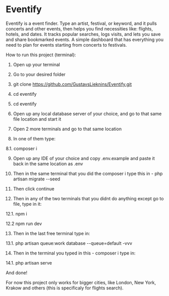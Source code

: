<h1> Eventify </h1>

Eventify is a event finder. Type an artist, festival, or keyword, and it pulls concerts and other events, then helps you find necessities like: flights, hotels, and dates. It tracks popular searches, logs visits, and lets you save and share bookmarked events. A simple dashboard that has everything you need to plan for events starting from concerts to festivals.

How to run this project (terminal):

1. Open up your terminal

2. Go to your desired folder

3. git clone https://github.com/GustavsLieknins/Eventify.git

4. cd eventify

5. cd eventify

6. Open up any local database server of your choice, and go to that same file location and start it

7. Open 2 more terminals and go to that same location

8. In one of them type:

8.1. composer i

9. Open up any IDE of your choice and copy .env.example and paste it back in the same location as .env

10. Then in the same terminal that you did the composer i type this in - php artisan migrate --seed

11. Then click continue

12. Then in any of the two terminals that you didnt do anything except go to file, type in it:

12.1. npm i

12.2 npm run dev

13. Then in the last free terminal type in:

13.1. php artisan queue:work database --queue=default -vvv

14. Then in the terminal you typed in this - composer i type in:

14.1. php artisan serve

And done!

For now this project only works for bigger cities, like London, New York, Krakow and others (this is specificaly for flights search).
